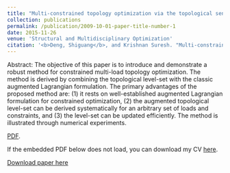 ```yaml
---
title: "Multi-constrained topology optimization via the topological sensitivity 11"
collection: publications
permalink: /publication/2009-10-01-paper-title-number-1
date: 2015-11-26
venue: 'Structural and Multidisciplinary Optimization'
citation: '<b>Deng, Shiguang</b>, and Krishnan Suresh. "Multi-constrained topology optimization via the topological sensitivity." Structural and Multidisciplinary Optimization 51 (2015): 987-1001.'
---
```

Abstract: The objective of this paper is to introduce and demonstrate a robust method for constrained multi-load topology optimization. The method is derived by combining the topological level-set with the classic augmented Lagrangian formulation. The primary advantages of the proposed method are: (1) it rests on well-established augmented Lagrangian formulation for constrained optimization, (2) the augmented topological level-set can be derived systematically for an arbitrary set of loads and constraints, and (3) the level-set can be updated efficiently. The method is illustrated through numerical experiments.

[PDF](/files/J1-2015-SMO.pdf).

If the embedded PDF below does not load, you can download my CV [here](/files/ShiguangDeng_CV.pdf).

[Download paper here](http://academicpages.github.io/files/paper2.pdf)